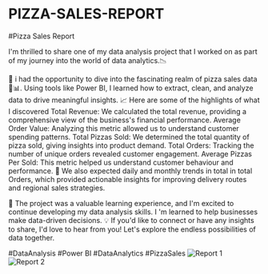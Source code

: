 # PIZZA-SALES-REPORT
#Pizza Sales Report

I'm thrilled to share one of my data analysis project that I worked on as part of my journey into the world of data analytics.📉

🍕 i had the opportunity to dive into the fascinating realm of pizza sales data 🍕📊. Using tools like Power BI, I learned how to extract, clean, and analyze data to drive meaningful insights.
📈 Here are some of the highlights of what I discovered Total Revenue: We calculated the total revenue, providing a comprehensive view of the business's financial performance.
Average Order Value: Analyzing this metric allowed us to understand customer spending patterns.
Total Pizzas Sold: We determined the total quantity of pizza sold, giving insights into product demand.
Total Orders: Tracking the number of unique orders revealed customer engagement.
Average Pizzas Per Sold: This metric helped us understand customer behaviour and performance.
📆 We also expected daily and monthly trends in total in total Orders, which provided actionable insights for improving delivery routes and regional sales strategies.

🍕 The project was a valuable learning experience, and I'm excited to continue developing my data analysis skills. I 'm learned to help businesses make data-driven decisions.
💡 If you'd like to connect or have any insights to share, I'd love to hear from you! Let's explore the endless possibilities of data together.

#DataAnalysis #Power BI #DataAnalytics #PizzaSales
![Report 1](https://github.com/Sheshanth-Reddy/Pizza-Sales-Report/assets/147310329/a419f7e6-a47f-4e51-9642-aace46a443c3)
![Report 2](https://github.com/Sheshanth-Reddy/Pizza-Sales-Report/assets/147310329/a2acf28f-40ab-4a20-9336-f248c7ee0e10)

